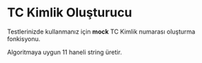 # TC Kimlik Oluşturucu
Testlerinizde kullanmanız için **mock** TC Kimlik numarası oluşturma fonkisyonu.

Algoritmaya uygun 11 haneli string üretir.
